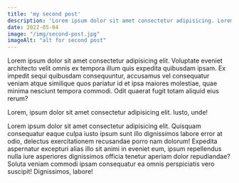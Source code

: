 ```yaml
---
title: 'my second post'
description: 'Lorem ipsum dolor sit amet consectetur adipisicing. Lorem ipsum dolor sit amet. Tempora mollitia nam!'
date: 2022-05-04
image: "/img/second-post.jpg"
imageAlt: "alt for second post"
---
```


Lorem ipsum dolor sit amet consectetur adipisicing elit. Voluptate eveniet architecto velit omnis ex tempora illum quis expedita quibusdam ipsam. Ex impedit sequi quibusdam consequuntur, accusamus vel consequatur veniam atque similique quos pariatur id et ipsa maiores molestiae, quae minima nesciunt tempora commodi. Odit quaerat fugit totam aliquid eius rerum?

Lorem, ipsum dolor sit amet consectetur adipisicing elit. Iusto, unde!

Lorem ipsum dolor sit amet consectetur adipisicing elit. Quisquam consequatur eaque culpa iusto ipsum sunt illo dignissimos labore error at odio, delectus exercitationem recusandae porro nam dolorum! Expedita aspernatur excepturi alias illo sit animi in eveniet eum, ipsum repellendus nulla iure asperiores dignissimos officia tenetur aperiam dolor repudiandae? Soluta veniam commodi ipsam consequatur ea omnis perspiciatis vero suscipit! Dignissimos, labore!
